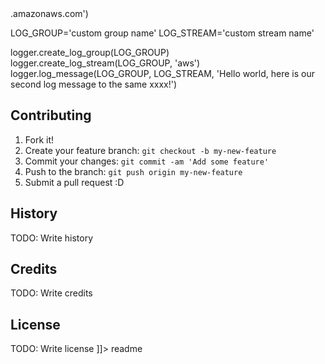 <snippet>
  <content><![CDATA[
# ${1:pyawslog}
Use this to log into aws cloudwatch-logs.
## Installation
pip3 install pyawslog
## Usage
logger = log(region_name='region name', 
          aws_access_key_id='access key',
       aws_secret_access_key='secret key',
        endpoint_url='https://logs.<region_str>.amazonaws.com')

LOG_GROUP='custom group name'
LOG_STREAM='custom stream name'

logger.create_log_group(LOG_GROUP)
logger.create_log_stream(LOG_GROUP, 'aws')
logger.log_message(LOG_GROUP, LOG_STREAM, 'Hello world, here is our second log message to the same xxxx!')
## Contributing
1. Fork it!
2. Create your feature branch: `git checkout -b my-new-feature`
3. Commit your changes: `git commit -am 'Add some feature'`
4. Push to the branch: `git push origin my-new-feature`
5. Submit a pull request :D
## History
TODO: Write history
## Credits
TODO: Write credits
## License
TODO: Write license
]]></content>
  <tabTrigger>readme</tabTrigger>
</snippet>
